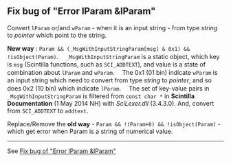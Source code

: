 Fix bug of "Error lParam &lParam"
---

Convert `lParam` or/and `wParam` - when it is an input string - from type *string* to *pointer* which point to the string.

**New way** : `Param && (_MsgWithInputStringParam[msg] & 0x1) && !isObject(Param)`.
　`_MsgWithInputStringParam` is a static object, which key is `msg` (Scintilla functions, such as `SCI_ADDTEXT`), and value is a state of combination about `lParam` and `wParam`.
　The 0x1 (01 bin) indicate `wParam` is an input string which need to convert from type *string* to *pointer*, and so does 0x2 (10 bin) which indicate `lParam`.
　The set of key-value pairs in `_MsgWithInputStringParam` is filtered from `const char *` in **Scintilla Documentation** (1 May 2014 NH) with *SciLexer.dll* (3.4.3.0). And, convert from `SCI_ADDTEXT` to `addtext`.

Replace/Remove the **old way** - `Param && !(Param+0) && !isObject(Param)` - which get error when Param is a string of numerical value.

---

See [Fix bug of "Error lParam &lParam"](https://github.com/RaptorX/scintilla-wrapper/pull/3)
